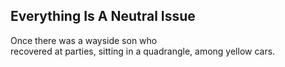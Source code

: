 Everything Is A Neutral Issue
-----------------------------
Once there was a wayside son who  
recovered at parties, sitting in a quadrangle, among yellow cars.  
